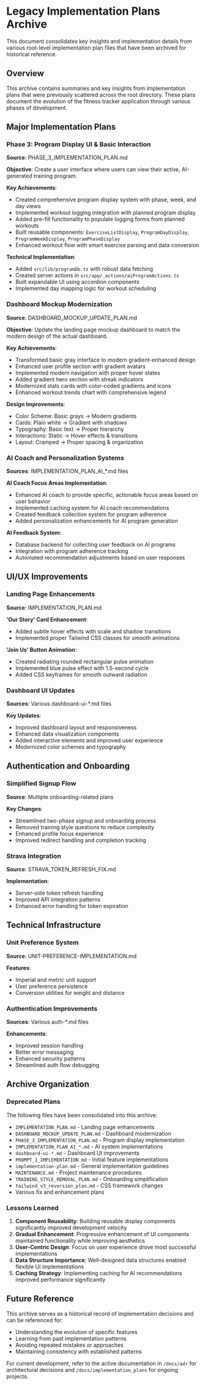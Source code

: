 # Legacy Implementation Plans Archive

This document consolidates key insights and implementation details from various root-level implementation plan files that have been archived for historical reference.

## Overview

This archive contains summaries and key insights from implementation plans that were previously scattered across the root directory. These plans document the evolution of the fitness tracker application through various phases of development.

## Major Implementation Plans

### Phase 3: Program Display UI & Basic Interaction
**Source**: PHASE_3_IMPLEMENTATION_PLAN.md

**Objective**: Create a user interface where users can view their active, AI-generated training program.

**Key Achievements**:
- Created comprehensive program display system with phase, week, and day views
- Implemented workout logging integration with planned program display
- Added pre-fill functionality to populate logging forms from planned workouts
- Built reusable components: `ExerciseListDisplay`, `ProgramDayDisplay`, `ProgramWeekDisplay`, `ProgramPhaseDisplay`
- Enhanced workout flow with smart exercise parsing and data conversion

**Technical Implementation**:
- Added `src/lib/programDb.ts` with robust data fetching
- Created server actions in `src/app/_actions/aiProgramActions.ts`
- Built expandable UI using accordion components
- Implemented day mapping logic for workout scheduling

### Dashboard Mockup Modernization
**Source**: DASHBOARD_MOCKUP_UPDATE_PLAN.md

**Objective**: Update the landing page mockup dashboard to match the modern design of the actual dashboard.

**Key Achievements**:
- Transformed basic gray interface to modern gradient-enhanced design
- Enhanced user profile section with gradient avatars
- Implemented modern navigation with proper hover states
- Added gradient hero section with streak indicators
- Modernized stats cards with color-coded gradients and icons
- Enhanced workout trends chart with comprehensive legend

**Design Improvements**:
- Color Scheme: Basic grays → Modern gradients
- Cards: Plain white → Gradient with shadows
- Typography: Basic text → Proper hierarchy
- Interactions: Static → Hover effects & transitions
- Layout: Cramped → Proper spacing & organization

### AI Coach and Personalization Systems
**Sources**: IMPLEMENTATION_PLAN_AI_*.md files

**AI Coach Focus Areas Implementation**:
- Enhanced AI coach to provide specific, actionable focus areas based on user behavior
- Implemented caching system for AI coach recommendations
- Created feedback collection system for program adherence
- Added personalization enhancements for AI program generation

**AI Feedback System**:
- Database backend for collecting user feedback on AI programs
- Integration with program adherence tracking
- Automated recommendation adjustments based on user responses

## UI/UX Improvements

### Landing Page Enhancements
**Source**: IMPLEMENTATION_PLAN.md

**'Our Story' Card Enhancement**:
- Added subtle hover effects with scale and shadow transitions
- Implemented proper Tailwind CSS classes for smooth animations

**'Join Us' Button Animation**:
- Created radiating rounded rectangular pulse animation
- Implemented blue pulse effect with 1.5-second cycle
- Added CSS keyframes for smooth outward radiation

### Dashboard UI Updates
**Sources**: Various dashboard-ui-*.md files

**Key Updates**:
- Improved dashboard layout and responsiveness
- Enhanced data visualization components
- Added interactive elements and improved user experience
- Modernized color schemes and typography

## Authentication and Onboarding

### Simplified Signup Flow
**Source**: Multiple onboarding-related plans

**Key Changes**:
- Streamlined two-phase signup and onboarding process
- Removed training style questions to reduce complexity
- Enhanced profile focus experience
- Improved redirect handling and completion tracking

### Strava Integration
**Source**: STRAVA_TOKEN_REFRESH_FIX.md

**Implementation**:
- Server-side token refresh handling
- Improved API integration patterns
- Enhanced error handling for token expiration

## Technical Infrastructure

### Unit Preference System
**Source**: UNIT-PREFERENCE-IMPLEMENTATION.md

**Features**:
- Imperial and metric unit support
- User preference persistence
- Conversion utilities for weight and distance

### Authentication Improvements
**Sources**: Various auth-*.md files

**Enhancements**:
- Improved session handling
- Better error messaging
- Enhanced security patterns
- Streamlined auth flow debugging

## Archive Organization

### Deprecated Plans
The following files have been consolidated into this archive:

- `IMPLEMENTATION_PLAN.md` - Landing page enhancements
- `DASHBOARD_MOCKUP_UPDATE_PLAN.md` - Dashboard modernization
- `PHASE_3_IMPLEMENTATION_PLAN.md` - Program display implementation
- `IMPLEMENTATION_PLAN_AI_*.md` - AI system implementations
- `dashboard-ui-*.md` - Dashboard UI improvements
- `PROMPT_1_IMPLEMENTATION.md` - Initial feature implementations
- `implementation-plan.md` - General implementation guidelines
- `MAINTENANCE.md` - Project maintenance procedures
- `TRAINING_STYLE_REMOVAL_PLAN.md` - Onboarding simplification
- `tailwind_v3_reversion_plan.md` - CSS framework changes
- Various fix and enhancement plans

### Lessons Learned

1. **Component Reusability**: Building reusable display components significantly improved development velocity
2. **Gradual Enhancement**: Progressive enhancement of UI components maintained functionality while improving aesthetics
3. **User-Centric Design**: Focus on user experience drove most successful implementations
4. **Data Structure Importance**: Well-designed data structures enabled flexible UI implementations
5. **Caching Strategy**: Implementing caching for AI recommendations improved performance significantly

## Future Reference

This archive serves as a historical record of implementation decisions and can be referenced for:
- Understanding the evolution of specific features
- Learning from past implementation patterns
- Avoiding repeated mistakes or approaches
- Maintaining consistency with established patterns

For current development, refer to the active documentation in `/docs/adr` for architectural decisions and `/docs/implementation_plans` for ongoing projects. 